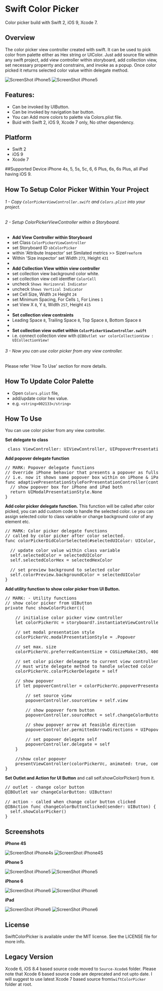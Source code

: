 # Swift Color Picker
Color picker build with Swift 2, iOS 9, Xcode 7.

## Overview
The color picker view controller created with swift. It can be used to pick color from palette either as Hex string or UIColor.  Just add source file within any swift project, add view controller within storyboard, add collection view, set necessary properrty and constrains, and invoke as a popup. Once color picked it returns selected color value within delegate method.

![ScreenShot iPhone5](../master/Screenshots/main-1t.png)
![ScreenShot iPhone5](../master/Screenshots/main-2t.png)

## Features:
+ Can be invoked by UIButton.
+ Can be invoked by navigation bar button.
+ You can Add more colors to palette via Colors.plist file.
+ Buid with Swift 2, iOS 9, Xcode 7 only, No other dependency.

## Platform
+ Swift 2
+ iOS 9
+ Xcode 7

##Supported Device
iPhone 4s, 5, 5s, 5c, 6, 6 Plus, 6s, 6s Plus, all iPad having iOS 9.

## How To Setup Color Picker Within Your Project

###### 1 - Copy ``ColorPickerViewController.swift`` and ``Colors.plist`` into your project. 
 
###### 2 - Setup ColorPickerViewController within a Storyboard.
+ **Add View Controller within Storyboard**
+ set Class ``ColorPickerViewController``
+ set Storyboard ID ``sbColorPicker``
+ within 'Attribute Inspector' set Similated metrics >> Size``Freeform``
+ Within 'Size inspector' set Width ``273``, Height ``431``
+ 
+ **Add Collection View within view controller**
+ set collection view background color white.
+ set collection view cell identfier ``ColorCell``
+ uncheck ``Shows Horizonral Indicator``
+ uncheck ``Shows Vertical Indicator``
+ set Cell Size, Width ``24`` Height ``24``
+ set Minimum Spacing, For Cells ``1``, For Lines ``1``
+ set View  X ``8``, Y ``8``, Width ``257``, Height ``415``
+ 
+ **Set collection view contraints**
+ Leading Space ``8``, Trailing Space ``8``, Top Space ``8``, Bottom Space ``8``
+ 
+ **Set collection view outlet within ``ColorPickerViewController.swift``**
+ i.e. connect collection view with ``@IBOutlet var colorCollectionView : UICollectionView!``

###### 3 - Now you can use color picker from any view controller.
Please refer 'How To Use' section for more details.

## How To Update Color Palette
- Open ``Colors.plist`` file,  
- add/update color hex value.
- e.g. ``<string>002133</string>``

## How To Use
You can use color picker from any view controller.

**Set delegate to class**
<pre>
 class ViewController: UIViewController, UIPopoverPresentationControllerDelegate, ColorPickerDelegate { .. }
</pre>

**Add popover delegate function**
<pre>
// MARK: Popover delegate functions
// Override iPhone behavior that presents a popover as fullscreen.
// i.e. now it shows same popover box within on iPhone & iPad
func adaptivePresentationStyleForPresentationController(controller: UIPresentationController) -> UIModalPresentationStyle {
  // show popover box for iPhone and iPad both
  return UIModalPresentationStyle.None
}
</pre>

**Add color picker delegate function.** This function will be called after color picked, you can add custom code to handle the selected color. i.e you can assign selected color to class variable or change background color of any element etc.
<pre>
// MARK: Color picker delegate functions
// called by color picker after color selected.
func colorPickerDidColorSelected(#selectedUIColor: UIColor, selectedHexColor: String) {
       
  // update color value within class variable
  self.selectedColor = selectedUIColor
  self.selectedColorHex = selectedHexColor
        
  // set preview background to selected color
  self.colorPreview.backgroundColor = selectedUIColor
}
</pre>

**Add utility function to show color picker from UI Button.**
<pre>
// MARK: - Utility functions
// show color picker from UIButton
private func showColorPicker(){
    
    // initialise color picker view controller
    let colorPickerVc = storyboard?.instantiateViewControllerWithIdentifier("sbColorPicker") as! ColorPickerViewController
    
    // set modal presentation style
    colorPickerVc.modalPresentationStyle = .Popover
    
    // set max. size
    colorPickerVc.preferredContentSize = CGSizeMake(265, 400)
    
    // set color picker deleagate to current view controller
    // must write delegate method to handle selected color
    colorPickerVc.colorPickerDelegate = self
    
    // show popover
    if let popoverController = colorPickerVc.popoverPresentationController {
        
        // set source view
        popoverController.sourceView = self.view
        
        // show popover form button
        popoverController.sourceRect = self.changeColorButton.frame
        
        // show popover arrow at feasible direction
        popoverController.permittedArrowDirections = UIPopoverArrowDirection.Any
        
        // set popover delegate self
        popoverController.delegate = self
    }
    
    //show color popover
    presentViewController(colorPickerVc, animated: true, completion: nil)
}
</pre>

**Set Outlet and Action for UI Button** and call self.showColorPicker() from it.
<pre>
// outlet - change color button
@IBOutlet var changeColorButton: UIButton!
  
// action - called when change color button clicked
@IBAction func changeColorButtonClicked(sender: UIButton) {
  self.showColorPicker()
}
</pre>


## Screenshots

**iPhone 4S**

![ScreenShot iPhone4s](../master/Screenshots/iphone4s-1t.png)
![ScreenShot iPhone4S](../master/Screenshots/iphone4s-2t.png)

**iPhone 5**

![ScreenShot iPhone5](../master/Screenshots/main-1t.png)
![ScreenShot iPhone5](../master/Screenshots/main-2t.png)

**iPhone 6**

![ScreenShot iPhone6](../master/Screenshots/iphone6-1t.png)
![ScreenShot iPhone6](../master/Screenshots/iphone6-2t.png)

**iPad**

![ScreenShot iPhone6](../master/Screenshots/ipad-1t.png)
![ScreenShot iPhone6](../master/Screenshots/ipad-2t.png)


## License
SwiftColorPicker is available under the MIT license. See the LICENSE file for more info.

## Legacy Version
Xcode 6, iOS 8.4 based source code moved to ``Source-Xcode6`` folder. Please note that Xcode 6 based source code are deprecated and not upto date. I will suggest to use latest Xcode 7 based source from``SwiftColorPicker`` folder at root.

